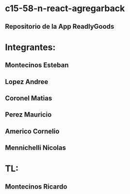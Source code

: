 # c15-58-n-react-agregarback
## Repositorio de la App ReadlyGoods



# Integrantes:

## Montecinos Esteban
## Lopez Andree
## Coronel Matias
## Perez Mauricio
## Americo Cornelio
## Mennichelli Nicolas



# TL:

## Montecinos Ricardo
